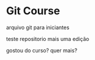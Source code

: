 # Git Course

arquivo git para iniciantes

teste repositorio
mais uma edição

gostou do curso? quer mais?
